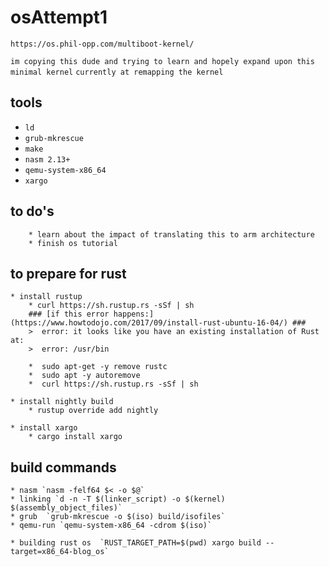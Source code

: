 # osAttempt1


`https://os.phil-opp.com/multiboot-kernel/`

``im copying this dude and trying to learn and hopely expand upon this minimal kernel``
`currently at remapping the kernel`

## tools ##
* `ld`
* `grub-mkrescue`
* `make`
* `nasm 2.13+`
* `qemu-system-x86_64`
* `xargo`

## to do's ##

		* learn about the impact of translating this to arm architecture
		* finish os tutorial  

## to prepare for rust ##

	* install rustup
		* curl https://sh.rustup.rs -sSf | sh
		### [if this error happens:] (https://www.howtodojo.com/2017/09/install-rust-ubuntu-16-04/) ###
		>  error: it looks like you have an existing installation of Rust at:
		>  error: /usr/bin

		*  sudo apt-get -y remove rustc
		*  sudo apt -y autoremove
		*  curl https://sh.rustup.rs -sSf | sh

	* install nightly build
		* rustup override add nightly

	* install xargo
		* cargo install xargo

## build commands ##

	* nasm `nasm -felf64 $< -o $@`
	* linking `d -n -T $(linker_script) -o $(kernel) $(assembly_object_files)`
	* grub  `grub-mkrescue -o $(iso) build/isofiles`
	* qemu-run `qemu-system-x86_64 -cdrom $(iso)`

	* building rust os  `RUST_TARGET_PATH=$(pwd) xargo build --target=x86_64-blog_os`
	


	
	
	
	
